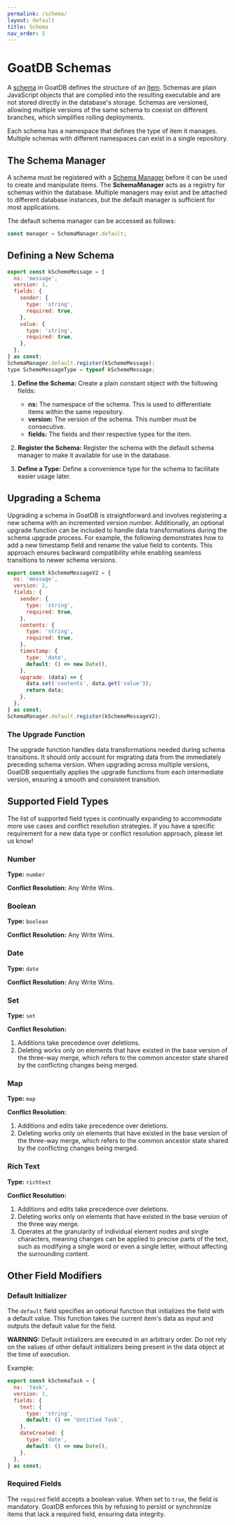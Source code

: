 ```yaml
---
permalink: /schema/
layout: default
title: Schema
nav_order: 5
---
```


# GoatDB Schemas

A [schema](concepts.md) in GoatDB defines the structure of an [item](concepts.md). Schemas are plain JavaScript objects that are compiled into the resulting executable and are not stored directly in the database's storage. Schemas are versioned, allowing multiple versions of the same schema to coexist on different branches, which simplifies rolling deployments.

Each schema has a namespace that defines the type of item it manages. Multiple schemas with different namespaces can exist in a single repository.

## The Schema Manager

A schema must be registered with a [Schema Manager](../cfds/base/schema.ts) before it can be used to create and manipulate items. The **SchemaManager** acts as a registry for schemas within the database. Multiple managers may exist and be attached to different database instances, but the default manager is sufficient for most applications.

The default schema manager can be accessed as follows:

```javascript
const manager = SchemaManager.default;
```

## Defining a New Schema

```javascript
export const kSchemeMessage = {
  ns: 'message',
  version: 1,
  fields: {
    sender: {
      type: 'string',
      required: true,
    },
    value: {
      type: 'string',
      required: true,
    },
  },
} as const;
SchemaManager.default.register(kSchemeMessage);
type SchemeMessageType = typeof kSchemeMessage;
```

1. **Define the Schema:** Create a plain constant object with the following fields:

   - **ns:** The namespace of the schema. This is used to differentiate items within the same repository.
   - **version:** The version of the schema. This number must be consecutive.
   - **fields:** The fields and their respective types for the item.

2. **Register the Schema:** Register the schema with the default schema manager to make it available for use in the database.

3. **Define a Type:** Define a convenience type for the schema to facilitate easier usage later.

## Upgrading a Schema

Upgrading a schema in GoatDB is straightforward and involves registering a new schema with an incremented version number. Additionally, an optional upgrade function can be included to handle data transformations during the schema upgrade process. For example, the following demonstrates how to add a new timestamp field and rename the value field to contents. This approach ensures backward compatibility while enabling seamless transitions to newer schema versions.

```javascript
export const kSchemeMessageV2 = {
  ns: 'message',
  version: 2,
  fields: {
    sender: {
      type: 'string',
      required: true,
    },
    contents: {
      type: 'string',
      required: true,
    },
    timestamp: {
      type: 'date',
      default: () => new Date(),
    },
    upgrade: (data) => {
      data.set('contents', data.get('value'));
      return data;
    },
  },
} as const;
SchemaManager.default.register(kSchemeMessageV2);
```

### The Upgrade Function

The upgrade function handles data transformations needed during schema transitions. It should only account for migrating data from the immediately preceding schema version. When upgrading across multiple versions, GoatDB sequentially applies the upgrade functions from each intermediate version, ensuring a smooth and consistent transition.

## Supported Field Types

The list of supported field types is continually expanding to accommodate more use cases and conflict resolution strategies. If you have a specific requirement for a new data type or conflict resolution approach, please let us know!

### Number

**Type:** `number`

**Conflict Resolution:** Any Write Wins.

### Boolean

**Type:** `boolean`

**Conflict Resolution:** Any Write Wins.

### Date

**Type:** `date`

**Conflict Resolution:** Any Write Wins.

### Set

**Type:** `set`

**Conflict Resolution:**

1. Additions take precedence over deletions.
2. Deleting works only on elements that have existed in the base version of the three-way merge, which refers to the common ancestor state shared by the conflicting changes being merged.

### Map

**Type:** `map`

**Conflict Resolution:**

1. Additions and edits take precedence over deletions.
2. Deleting works only on elements that have existed in the base version of the three-way merge, which refers to the common ancestor state shared by the conflicting changes being merged.

### Rich Text

**Type:** `richtext`

**Conflict Resolution:**

1. Additions and edits take precedence over deletions.
2. Deleting works only on elements that have existed in the base version of the three way merge.
3. Operates at the granularity of individual element nodes and single characters, meaning changes can be applied to precise parts of the text, such as modifying a single word or even a single letter, without affecting the surrounding content.

## Other Field Modifiers

### Default Initializer

The `default` field specifies an optional function that initializes the field with a default value. This function takes the current item's data as input and outputs the default value for the field.

**WARNING:** Default initializers are executed in an arbitrary order. Do not rely on the values of other default initializers being present in the data object at the time of execution.

Example:

```javascript
export const kSchemaTask = {
  ns: 'task',
  version: 1,
  fields: {
    text: {
      type: 'string',
      default: () => 'Untitled Task',
    },
    dateCreated: {
      type: 'date',
      default: () => new Date(),
    },
  },
} as const;
```

### Required Fields

The `required` field accepts a boolean value. When set to `true`, the field is mandatory. GoatDB enforces this by refusing to persist or synchronize items that lack a required field, ensuring data integrity.
